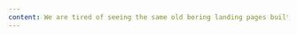 ```yaml
---
content: We are tired of seeing the same old boring landing pages built with WordPress themes, and we want to change that. We believe that every website should be unique and have its own personality. That's why we work hard to make sure that every website we create is not only beautiful but also functional and easy to use, using the latest technologies available such as Astro, Svelte, TailwindCSS, and more.
---
```

